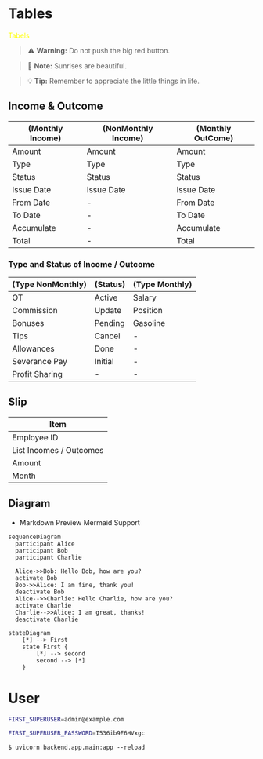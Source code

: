 # Tables

<font color="yellow">Tabels</font>

> :warning: **Warning:** Do not push the big red button.

> :memo: **Note:** Sunrises are beautiful.

> :bulb: **Tip:** Remember to appreciate the little things in life.

## Income & Outcome

| (Monthly Income) | (NonMonthly Income) | (Monthly OutCome) |
| ---------------- | ------------------- | ----------------- |
| Amount           | Amount              | Amount            |
| Type             | Type                | Type              |
| Status           | Status              | Status            |
| Issue Date       | Issue Date          | Issue Date        |
| From Date        | -                   | From Date         |
| To Date          | -                   | To Date           |
| Accumulate       | -                   | Accumulate        |
| Total            | -                   | Total             |

### Type and Status of Income / Outcome

| (Type NonMonthly) | (Status) | (Type Monthly) |
| ----------------- | -------- | -------------- |
| OT                | Active   | Salary         |
| Commission        | Update   | Position       |
| Bonuses           | Pending  | Gasoline       |
| Tips              | Cancel   | -              |
| Allowances        | Done     | -              |
| Severance Pay     | Initial  | -              |
| Profit Sharing    | -        | -              |

## Slip

| Item                    |
| ----------------------- |
| Employee ID             |
| List Incomes / Outcomes |
| Amount                  |
| Month                   |

## Diagram

- Markdown Preview Mermaid Support

```mermaid
sequenceDiagram
  participant Alice
  participant Bob
  participant Charlie

  Alice->>Bob: Hello Bob, how are you?
  activate Bob
  Bob->>Alice: I am fine, thank you!
  deactivate Bob
  Alice-->>Charlie: Hello Charlie, how are you?
  activate Charlie
  Charlie-->>Alice: I am great, thanks!
  deactivate Charlie
```

```mermaid
stateDiagram
    [*] --> First
    state First {
        [*] --> second
        second --> [*]
    }
```

# User

```bash
FIRST_SUPERUSER=admin@example.com
```

```bash
FIRST_SUPERUSER_PASSWORD=I536ib9E6HVxgc
```

```console
$ uvicorn backend.app.main:app --reload
```
